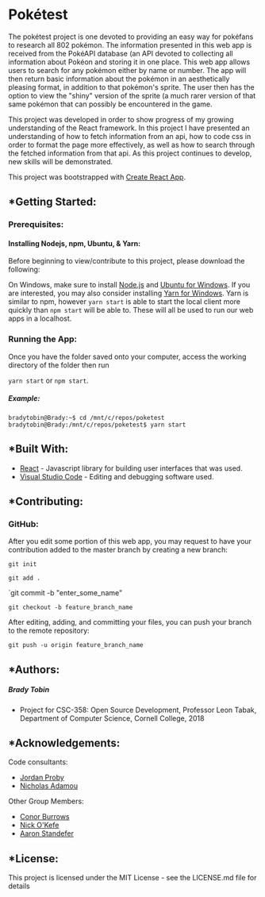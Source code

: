 # Pokétest

The pokétest project is one devoted to providing an easy way for pokéfans to research all 802 pokémon. The information presented in this web app is received from the PokéAPI database (an API devoted to collecting all information about Pokéon and storing it in one place. This web app allows users to search for any pokémon either by name or number. The app will then return basic information about the pokémon in an aesthetically pleasing format, in addition to that pokémon's sprite. The user then has the option to view the "shiny" version of the sprite (a much rarer version of that same pokémon that can possibly be encountered in the game.

This project was developed in order to show progress of my growing understanding of the React framework. In this project I have presented an understanding of how to fetch information from an api, how to code css in order to format the page more effectively, as well as how to search through the fetched information from that api. As this project continues to develop, new skills will be demonstrated.

This project was bootstrapped with [Create React App](https://github.com/facebookincubator/create-react-app).

## *Getting Started:

### Prerequisites:

#### Installing Nodejs, npm, Ubuntu, & Yarn:

Before beginning to view/contribute to this project, please download the following:

On Windows, make sure to install [Node.js](https://www.npmjs.com/get-npm) and [Ubuntu for Windows](https://tutorials.ubuntu.com/tutorial/tutorial-ubuntu-on-windows#0). If you are interested, you may also consider installing [Yarn for Windows](https://yarnpkg.com/lang/en/docs/install/#windows-stable). Yarn is similar to npm, however `yarn start` is able to start the local client more quickly than `npm start` will be able to. These will all be used to run our web apps in a localhost.

### Running the App:

Once you have the folder saved onto your computer, access the working directory of the folder then run

`yarn start` or `npm start`.

##### Example:

`bradytobin@Brady:~$ cd /mnt/c/repos/poketest
bradytobin@Brady:/mnt/c/repos/poketest$ yarn start`

## *Built With:

- [React](https://reactjs.org/) - Javascript library for building user interfaces that was used.
- [Visual Studio Code](https://visualstudio.microsoft.com/) - Editing and debugging software used.

## *Contributing:

### GitHub:

After you edit some portion of this web app, you may request to have your contribution added to the master branch by creating a new branch:

`git init`

`git add .`

`git commit -b "enter_some_name"

`git checkout -b feature_branch_name`

After editing, adding, and committing your files, you can push your branch to the remote repository:

`git push -u origin feature_branch_name`

## *Authors:

##### Brady Tobin
- Project for CSC-358: Open Source Development, Professor Leon Tabak, Department of Computer Science, Cornell College, 2018

## *Acknowledgements:

Code consultants:
- [Jordan Proby](https://github.com/jjproby)
- [Nicholas Adamou](https://github.com/nicholasadamou)

Other Group Members:
- [Conor Burrows](https://github.com/cgburrows)
- [Nick O'Kefe](https://github.com/theannoyingrobot)
- [Aaron Standefer](https://github.com/ajs541)

## *License:

This project is licensed under the MIT License - see the LICENSE.md file for details
